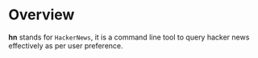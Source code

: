 # Overview

**hn** stands for `HackerNews`, it is a command line tool to query hacker news effectively as per user preference.
